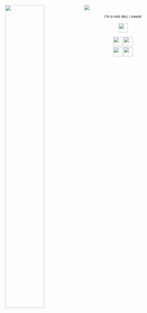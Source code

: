 <img src="https://user-images.githubusercontent.com/16008095/203210834-3261c91a-78fc-4bdb-b98b-e58af1574ea9.png">

<img align="left" width="50%" src="https://github-readme-stats.vercel.app/api/top-langs/?username=marcantoineg&theme=dark&layout=compact&langs_count=6">

<p align="center"><em><sub>i'm a real dev, i swear</sub></em></p>

<div align="center" width="50%">
  
  [<img height="30px" src="https://img.shields.io/badge/LinkedIn-2967BC?logo=linkedin&style=flat">](https://www.linkedin.com/in/marc-antoine-gigu%C3%A8re-703815137)
  
  <img height="30px" src="https://img.shields.io/badge/Golang-FFFFFF?logo=go&style=flat">
  <img height="30px" src="https://img.shields.io/badge/Kotlin-27282C?logo=kotlin&style=flat">
</div>

<div align="center">
  <img height="30px" src="https://img.shields.io/badge/Fedora-2D426E?logo=fedora&style=flat">
  <img height="30px" src="https://img.shields.io/badge/macOS-424245?logo=apple&style=flat" /> 
</div>
